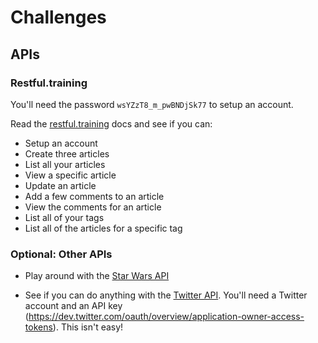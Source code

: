 # Challenges

## APIs

### Restful.training

You'll need the password `wsYZzT8_m_pwBNDjSk77` to setup an account.

Read the [restful.training](https://github.com/smallhadroncollider/restful-blog#restfultraining) docs and see if you can:

- Setup an account
- Create three articles
- List all your articles
- View a specific article
- Update an article
- Add a few comments to an article
- View the comments for an article
- List all of your tags
- List all of the articles for a specific tag


### Optional: Other APIs

- Play around with the [Star Wars API](https://swapi.co/documentation)

- See if you can do anything with the [Twitter API](https://dev.twitter.com/rest/public/search). You'll need a Twitter account and an API key (https://dev.twitter.com/oauth/overview/application-owner-access-tokens). This isn't easy!

